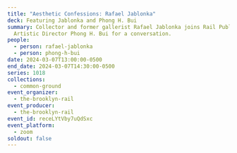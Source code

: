 ```yaml
---
title: "Aesthetic Confessions: Rafael Jablonka"
deck: Featuring Jablonka and Phong H. Bui
summary: Collector and former gallerist Rafael Jablonka joins Rail Publisher and
  Artistic Director Phong H. Bui for a conversation.
people:
  - person: rafael-jablonka
  - person: phong-h-bui
date: 2024-03-07T13:00:00-0500
end_date: 2024-03-07T14:30:00-0500
series: 1018
collections:
  - common-ground
event_organizer:
  - the-brooklyn-rail
event_producer:
  - the-brooklyn-rail
event_id: receLYtVby7uQdSxc
event_platform:
  - zoom
soldout: false
---
```

